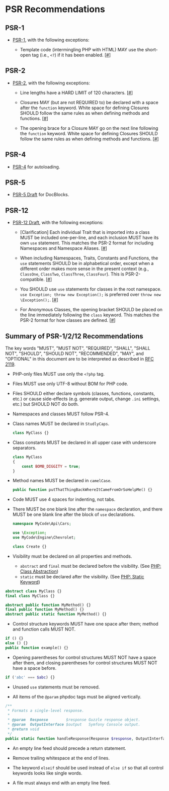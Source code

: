 # PSR Recommendations

## PSR-1

* [PSR-1](http://www.php-fig.org/psr/psr-1/), with the following exceptions:

    * Template code (intermingling PHP with HTML) MAY use the short-open tag (i.e., `<?`) if it has been enabled. \[[#](https://github.com/php-fig/fig-standards/blob/master/accepted/PSR-1-basic-coding-standard.md#21-php-tags)\]

## PSR-2

* [PSR-2](http://www.php-fig.org/psr/psr-2/), with the following exceptions:

    * Line lengths have a HARD LIMIT of 120 characters. \[[#](https://github.com/php-fig/fig-standards/blob/master/accepted/PSR-2-coding-style-guide.md#23-lines)\] 

    * Closures MAY (but are not REQUIRED to) be declared with a space after the `function` keyword. White space for defining Closures SHOULD follow the same rules as when defining methods and functions. \[[#](https://github.com/php-fig/fig-standards/blob/master/accepted/PSR-2-coding-style-guide.md#6-closures)\] 

    * The opening brace for a Closure MAY go on the next line following the `function` keyword. White space for defining Closures SHOULD follow the same rules as when defining methods and functions. \[[#](https://github.com/php-fig/fig-standards/blob/master/accepted/PSR-2-coding-style-guide.md#6-closures)\] 

## PSR-4

* [PSR-4](http://www.php-fig.org/psr/psr-4/) for autoloading.

## PSR-5

* [PSR-5 Draft](https://github.com/phpDocumentor/fig-standards/blob/master/proposed/phpdoc.md) for DocBlocks.

## PSR-12

* [PSR-12 Draft](https://github.com/php-fig/fig-standards/blob/master/proposed/extended-coding-style-guide.md), with the following exceptions:

    * \[Clarification\] Each individual Trait that is imported into a class MUST be included one-per-line, and each inclusion MUST have its own `use` statement. This matches the PSR-2 format for including Namespaces and Namespace Aliases. \[[#](https://github.com/php-fig/fig-standards/blob/master/proposed/extended-coding-style-guide.md#42-using-traits)\]

    * When including Namespaces, Traits, Constants and Functions, the `use` statements SHOULD be in alphabetical order, except when a different order makes more sense in the present context (e.g., `ClassOne`, `ClassTwo`, `ClassThree`, `ClassFour`). This is PSR-2-compatible. \[[#](https://github.com/php-fig/fig-standards/blob/master/proposed/extended-coding-style-guide.md#3-declare-statements-namespace-and-use-declarations)\]

    * You SHOULD use `use` statements for classes in the root namespace. `use Exception; throw new Exception();` is preferred over `throw new \Exception();`. \[[#](https://github.com/php-fig/fig-standards/blob/master/proposed/extended-coding-style-guide.md#3-declare-statements-namespace-and-use-declarations)\]

    * For Anonymous Classes, the opening bracket SHOULD be placed on the line immediately following the `class` keyword. This matches the PSR-2 format for how classes are defined. \[[#](https://github.com/php-fig/fig-standards/blob/master/proposed/extended-coding-style-guide.md#8-anonymous-classes)\]


## Summary of PSR-1/2/12 Recommendations

The key words "MUST", "MUST NOT", "REQUIRED", "SHALL", "SHALL NOT", "SHOULD", "SHOULD NOT", "RECOMMENDED", "MAY", and "OPTIONAL" in this document are to be interpreted as described in [RFC 2119](http://tools.ietf.org/html/rfc2119).

* PHP-only files MUST use only the `<?php` tag.

* Files MUST use only UTF-8 without BOM for PHP code.

* Files SHOULD either declare symbols (classes, functions, constants, etc.) or cause side-effects (e.g. generate output, change `.ini` settings, etc.) but SHOULD NOT do both.

* Namespaces and classes MUST follow PSR-4.

* Class names MUST be declared in `StudlyCaps`.

  ```php
  class MyClass {}
  ```

* Class constants MUST be declared in all upper case with underscore separators.

  ```php
  class MyClass
  {
      const BOMB_DIGGITY = true;
  }
  ```

* Method names MUST be declared in `camelCase`.

  ```php
  public function putThatThingBackWhereItCameFromOrSoHelpMe() {}
  ```

* Code MUST use 4 spaces for indenting, not tabs.

* There MUST be one blank line after the `namespace` declaration, and there MUST be one blank line after the block of
  `use` declarations.

  ```php
  namespace MyCode\Api\Cars;

  use \Exception;
  use MyCode\Engine\Chevrolet;

  class Create {}
  ```

* Visibility must be declared on all properties and methods.
  * `abstract` and `final` must be declared before the visibility. (See [PHP: Class Abstraction](http://www.php.net/manual/en/language.oop5.abstract.php))
  * `static` must be declared after the visibility. (See [PHP: Static Keyword](http://www.php.net/manual/en/language.oop5.static.php))

```php
abstract class MyClass {}
final class MyClass {}

abstract public function MyMethod() {}
final public function MyMethod() {}
abstract public static function MyMethod() {}
```

* Control structure keywords MUST have one space after them; method and function calls MUST NOT.

```php
if () {}
else () {}
public function example() {}
```

* Opening parentheses for control structures MUST NOT have a space after them, and closing parentheses for control structures MUST NOT have a space before.

```php
if ('abc' === $abc) {}
```

* Unused `use` statements must be removed.

* All items of the `@param` phpdoc tags must be aligned vertically.

```php
/**
 * Formats a single-level response.
 *
 * @param  Response        $response Guzzle response object.
 * @param  OutputInterface $output   Symfony Console output.
 * @return void
 */
public static function handleResponse(Response $response, OutputInterface $output) {}
```

* An empty line feed should precede a return statement.

* Remove trailing whitespace at the end of lines.

* The keyword `elseif` should be used instead of `else if` so that all control keywords looks like single words.

* A file must always end with an empty line feed.
